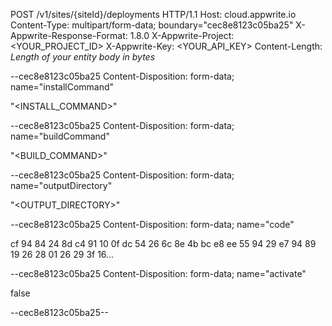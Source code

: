 POST /v1/sites/{siteId}/deployments HTTP/1.1
Host: cloud.appwrite.io
Content-Type: multipart/form-data; boundary="cec8e8123c05ba25"
X-Appwrite-Response-Format: 1.8.0
X-Appwrite-Project: <YOUR_PROJECT_ID>
X-Appwrite-Key: <YOUR_API_KEY>
Content-Length: *Length of your entity body in bytes*

--cec8e8123c05ba25
Content-Disposition: form-data; name="installCommand"

"<INSTALL_COMMAND>"

--cec8e8123c05ba25
Content-Disposition: form-data; name="buildCommand"

"<BUILD_COMMAND>"

--cec8e8123c05ba25
Content-Disposition: form-data; name="outputDirectory"

"<OUTPUT_DIRECTORY>"

--cec8e8123c05ba25
Content-Disposition: form-data; name="code"

cf 94 84 24 8d c4 91 10 0f dc 54 26 6c 8e 4b bc e8 ee 55 94 29 e7 94 89 19 26 28 01 26 29 3f 16...

--cec8e8123c05ba25
Content-Disposition: form-data; name="activate"

false

--cec8e8123c05ba25--
